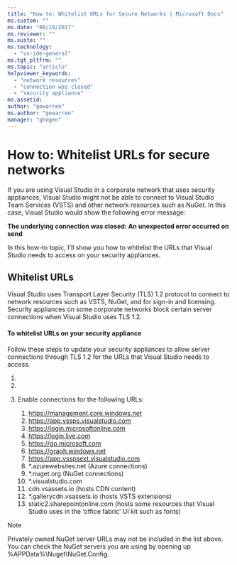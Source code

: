 ```yaml
---
title: "How to: Whitelist URLs for Secure Networks | Microsoft Docs"
ms.custom: ""
ms.date: "09/19/2017"
ms.reviewer: ""
ms.suite: ""
ms.technology: 
  - "vs-ide-general"
ms.tgt_pltfrm: ""
ms.topic: "article"
helpviewer_keywords: 
  - "network resources"
  - "connection was closed"
  - "security appliance"
ms.assetid: 
author: "gewarren"
ms.author: "gewarren"
manager: "ghogen"
---
```

# How to: Whitelist URLs for secure networks
If you are using Visual Studio in a corporate network that uses security appliances, Visual Studio might not be able to connect to Visual Studio Team Services (VSTS) and other network resources such as NuGet. In this case, Visual Studio would show the following error message:  

**The underlying connection was closed: An unexpected error occurred on send**  

In this how-to topic, I'll show you how to whitelist the URLs that Visual Studio needs to access on your security appliances.  

## Whitelist URLs  
Visual Studio uses Transport Layer Security (TLS) 1.2 protocol to connect to network resources such as VSTS, NuGet, and for sign-in and licensing. Security appliances on some corporate networks block certain server connections when Visual Studio uses TLS 1.2.  

#### To whitelist URLs on your security appliance  
Follow these steps to update your security appliances to allow server connections through TLS 1.2 for the URLs that Visual Studio needs to access.

1.  

2.  

3.  Enable connections for the following URLs:

     1. https://management.core.windows.net
     2. https://app.vssps.visualstudio.com
     3. https://login.microsoftonline.com
     4. https://login.live.com
     5. https://go.microsoft.com
     6. https://graph.windows.net
     7. https://app.vsspsext.visualstudio.com
     8. *.azurewebsites.net (Azure connections)
     9. *.nuget.org (NuGet connections)
     10. *.visualstudio.com
     11. cdn.vsassets.io (hosts CDN content)
     12. *.gallerycdn.vsassets.io (hosts VSTS extensions)
     13. static2.sharepointonline.com (hosts some resources that Visual Studio uses in the ‘office fabric’ UI kit such as fonts)

> [!NOTE]
>  Privately owned NuGet server URLs may not be included in the list above. You can check the NuGet servers you are using by opening up %APPData%\Nuget\NuGet.Config.  